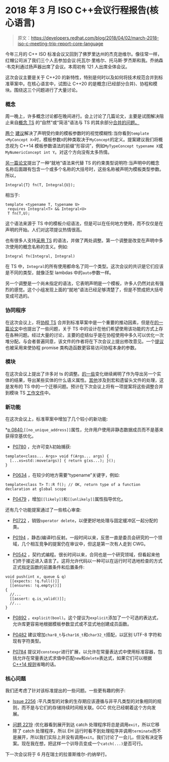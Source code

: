 # 2018 年 3 月 ISO C++会议行程报告(核心语言)

> 原文：<https://developers.redhat.com/blog/2018/04/02/march-2018-iso-c-meeting-trip-report-core-language>

今年三月的 C++ ISO 标准会议又回到了佛罗里达州的杰克逊维尔。像往常一样，红帽公司派了我们三个人去参加会议:托瓦尔·里格尔、托马斯·罗杰斯和我。乔纳森·韦克利通过扬声器出席了会议。本周初有 121 人出席全体会议。

这次会议主要是关于 C++20 的新特性，特别是何时以及如何将技术规范合并到标准草案中。在核心语言中，试图让 C++20 的是概念(已经部分合并)、协程和模块。围绕这三个问题进行了大量讨论。

### 概念

周一晚上，许多概念讨论都在晚间进行。会上讨论了几篇论文，主要是试图解决阻止来自[概念 TS](http://wg21.link/n4377) 的“自然”或“简洁”语法与 TS 的其余部分[合并的问题。](http://wg21.link/p0734)

[两个](http://wg21.link/p0791) [建议](http://wg21.link/p0807)解决了声明受约束的模板参数时的视觉模糊性:当你看到`template <MyConcept X>`时，模板参数`X`的种类取决于`MyConcept`的定义。提案建议我们将概念视为 C++14 模板参数语法的前缀“形容词”，例如`MyTypeConcept typename X`或`MyNumericConcept int Y`。对这个方向没有太多热情。

[另一篇论文](http://wg21.link/p0745)提出了一种“就地”语法来代替 TS 的约束类型说明符:当声明中的概念名称后面跟有包含一个或多个名称的大括号时，这些名称被声明为模板类型参数。所以，

```
Integral{T} fn(T, Integral{U});
```

相当于:

```
template <typename T, typename U>
 requires Integral<T> && Integral<U>
 T fn(T,U);
```

这个语法来源于 TS 中的模板介绍语法，但是可以在任何地方使用，而不仅仅是在声明的开始。人们对这项提议热情很高。

也有很多人支持[采用 TS](http://wg21.link/p0956) 的语法，并做了两处调整。第一个调整是改变在声明中多次使用的概念名称的含义。例如:

```
Integral fn(Integral, Integral)
```

在 TS 中，`Integral`的所有使用都命名了同一个类型。这次会议的共识是它们应该是不同的类型，就像泛型 lambdas 中的`auto`参数一样。

另一个调整是一个尚未指定的语法，它表明声明是一个模板，许多人仍然对此有强烈的感觉。这个小组发现上面的“就地”语法已经足够清楚了，但是不赞成把大括号变成可选的。

### 协同程序

在这次会议上，将[协程 TS](http://wg21.link/n4723) 合并到标准草案中是一个重要的推动因素，但是在[的一篇论文](http://wg21.link/p0973)中也提出了一些问题，关于 TS 中的设计在他们希望使用该功能的方式上存在各种问题。经过大量的讨论，主要的症结似乎是在协程使用中多久可以优化一次堆分配。与会者普遍同意，该文件的作者将在下次会议上提出修改意见。一个[提议](http://wg21.link/p0914)也被采用来使协程 promise 类构造函数更容易访问协程本身的参数。

### 模块

在这次会议上提出了许多对 ts 的调整。[](http://wg21.link/p0906)[的一些](http://wg21.link/p0923)变化继续阐明了作为导出另一个实体的结果，导出某些实体的什么语义属性。[其他](http://wg21.link/p0947)涉及到宏和遗留头文件的处理，这是发布的 TS 中的一个迁移问题。预计在下次会议上将有一项提案将这些调整合并到模块 TS [工作文件](http://wg21.link/n4720)中。

### 新功能

在这次会议上，标准草案中增加了几个较小的新功能:

*[p 0840](http://wg21.link/p0840),`[[no_unique_address]]`属性，允许用户使用非静态数据成员而不是基来获得空基优化。
* [P0780](http://wg21.link/p0780) ，允许可变λ初始捕获:

```
template<class... Args> void f(Args... args) {
  [...xs=std::move(args)] { return g(xs...); }();
}
```

* [P0634](http://wg21.link/p0634) ，在较少的地方需要“typename”关键字，例如:

```
template<class T> T::R f(); // OK, return type of a function declaration at global scope
```

* [P0479](http://wg21.link/p0479) ，增加`[[likely]]`和`[[unlikely]]`属性指导优化。

还有几个功能提案通过了一些核心审查:

* [P0722](http://wg21.link/p0722) ，销毁`operator delete`，以便更好地处理与固定缓冲区一起分配的类。

* [P0194](http://wg21.link/p0194) ，静态(编译时)反射。一段时间以来，反思一直是委员会研究的一个领域，几个相互竞争的提案仍在审议中，但这是第一次有人走到 CWG。

* [P0542](http://wg21.link/p0542) ，契约式编程。很长时间以来，合同也是一个研究领域，但看起来他们终于接近进入语言了。这将允许代码以一种可以在运行时可选地检查的方式正式指定函数的前置条件和后置条件:

```
void push(int x, queue & q)
  [[expects: !q.full()]]
  [[ensures: !q.empty()]]
{
  //...
  [[assert: q.is_valid()]];
  //...
}
```

* [P0892](http://wg21.link/p0892) ，`explicit(bool)`。这个提议为`explicit`添加了一个可选的表达式，允许库更容易地根据模板参数显式或不显式地创建成员函数。

* [P0482](http://wg21.link/p0482) 建议增加`char8_t`与`char16_t`和`char32_t`搭配，以区别 UTF-8 字符和现有字符类型。

* [P0784](http://wg21.link/p0784) 提议对`constexpr`进行扩展，以允许在常量表达式中使用标准容器，包括允许在常量表达式求值中匹配`new`和`delete`表达式，如果它们可以根据 [C++14 规则](http://wg21.link/n3664)省略的话。

### 核心问题

我们还考虑了针对该标准提出的一些问题。一些更有趣的例子:

* [Issue 2256](http://wg21.link/cwg2256) :平凡类型的对象的生存期应该遵循与非平凡类型的对象相同的规则，而不是与它们的存储持续时间相关联。GCC 优化已经朝着这个方向发展。

* [问题 2219](http://wg21.link/cwg2219) :优化器看到展开到达 catch 处理程序将总是调用`exit`，所以它移除了 catch 处理程序，所以 EH 运行时看不到处理程序并调用`terminate`而不是展开，所以我们实际上并没有调用`exit`。我们讨论了一会儿，但没有决定答案。现在我在想，把这样一个训导员变成一个`catch(...)`是否可行。

下一次会议将于 6 月在瑞士的拉普斯维尔-约纳举行。